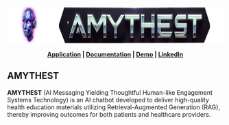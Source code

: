 <p align='center'>
  <img width='850' height='85' src='docs/img/amythest_banner.png' alt='AMYTHEST Banner' />
</p> 

<p align='center'>
  <b> <a href='https://amythest.streamlit.app/'>Application</a> | <a href='https://tyrawls.github.io/healthcare-ai-patient-education-chatbot'>Documentation</a> | <a href=''>Demo</a> | <a href='https://www.linkedin.com/in/tyrellrawls/'>LinkedIn</a> </b>
</p>

AMYTHEST
--------
**AMYTHEST** (AI Messaging Yielding Thoughtful Human-like Engagement Systems Technology) is an AI chatbot developed to deliver high-quality health education materials utilizing Retrieval-Augmented Generation (RAG), thereby improving outcomes for both patients and healthcare providers.